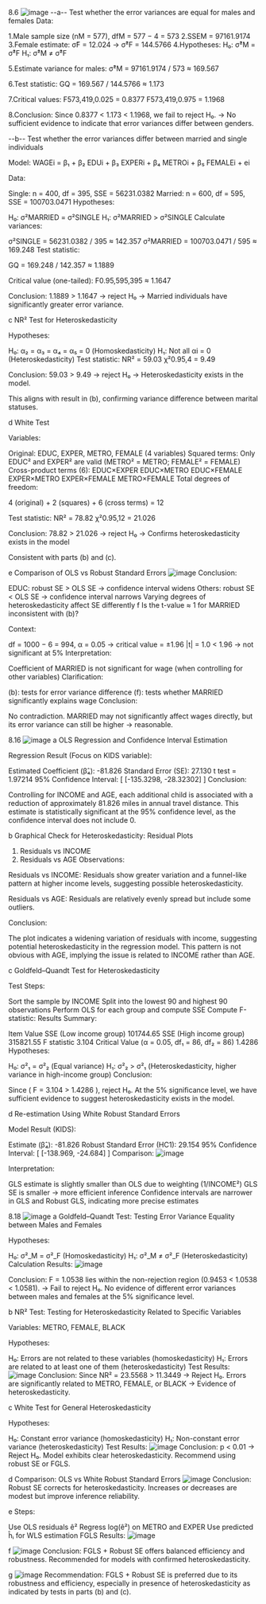 8.6
![image](https://github.com/user-attachments/assets/6d1e48e4-bbbd-4569-94d4-18ee88e75d74)
--a--
Test whether the error variances are equal for males and females Data:

1.Male sample size (nM = 577), dfM = 577 − 4 = 573
2.SSEM = 97161.9174
3.Female estimate: σ̂F = 12.024 → σ̂²F = 144.5766
4.Hypotheses:
H₀: σ̂²M = σ̂²F
H₁: σ̂²M ≠ σ̂²F

5.Estimate variance for males:
σ̂²M = 97161.9174 / 573 ≈ 169.567

6.Test statistic:
GQ = 169.567 / 144.5766 ≈ 1.173

7.Critical values:
F573,419,0.025 = 0.8377
F573,419,0.975 = 1.1968

8.Conclusion:
Since 0.8377 < 1.173 < 1.1968, we fail to reject H₀.
→ No sufficient evidence to indicate that error variances differ between genders.

--b--
Test whether the error variances differ between married and single individuals

Model:
WAGEi = β₁ + β₂ EDUi + β₃ EXPERi + β₄ METROi + β₅ FEMALEi + ei

Data:

Single: n = 400, df = 395, SSE = 56231.0382
Married: n = 600, df = 595, SSE = 100703.0471
Hypotheses:

H₀: σ²MARRIED = σ²SINGLE
H₁: σ²MARRIED > σ²SINGLE
Calculate variances:

σ²SINGLE = 56231.0382 / 395 ≈ 142.357
σ²MARRIED = 100703.0471 / 595 ≈ 169.248
Test statistic:

GQ = 169.248 / 142.357 ≈ 1.1889

Critical value (one-tailed):
F0.95,595,395 ≈ 1.1647

Conclusion:
1.1889 > 1.1647 → reject H₀
→ Married individuals have significantly greater error variance.

c
NR² Test for Heteroskedasticity

Hypotheses:

H₀: α₂ = α₃ = α₄ = α₅ = 0 (Homoskedasticity)
H₁: Not all αi = 0 (Heteroskedasticity)
Test statistic:
NR² = 59.03
χ²0.95,4 = 9.49

Conclusion:
59.03 > 9.49 → reject H₀
→ Heteroskedasticity exists in the model.

This aligns with result in (b), confirming variance difference between marital statuses.

d
White Test

Variables:

Original: EDUC, EXPER, METRO, FEMALE (4 variables)
Squared terms: Only EDUC² and EXPER² are valid (METRO² = METRO; FEMALE² = FEMALE)
Cross-product terms (6):
EDUC×EXPER
EDUC×METRO
EDUC×FEMALE
EXPER×METRO
EXPER×FEMALE
METRO×FEMALE
Total degrees of freedom:

4 (original) + 2 (squares) + 6 (cross terms) = 12

Test statistic:
NR² = 78.82
χ²0.95,12 = 21.026

Conclusion:
78.82 > 21.026 → reject H₀
→ Confirms heteroskedasticity exists in the model

Consistent with parts (b) and (c).

e
Comparison of OLS vs Robust Standard Errors
![image](https://github.com/user-attachments/assets/d1662e64-6012-4909-a317-5d24dd947ebd)
Conclusion:

EDUC: robust SE > OLS SE → confidence interval widens
Others: robust SE < OLS SE → confidence interval narrows
Varying degrees of heteroskedasticity affect SE differently
f
Is the t-value ≈ 1 for MARRIED inconsistent with (b)?

Context:

df = 1000 − 6 = 994, α = 0.05 → critical value = ±1.96
|t| = 1.0 < 1.96 → not significant at 5%
Interpretation:

Coefficient of MARRIED is not significant for wage (when controlling for other variables)
Clarification:

(b): tests for error variance difference
(f): tests whether MARRIED significantly explains wage
Conclusion:

No contradiction.
MARRIED may not significantly affect wages directly,
but its error variance can still be higher → reasonable.


8.16
![image](https://github.com/user-attachments/assets/49f58008-2a76-4cc5-a61c-4eb604f8a703)
a
OLS Regression and Confidence Interval Estimation

Regression Result (Focus on KIDS variable):

Estimated Coefficient (β̂₄): -81.826
Standard Error (SE): 27.130
t test = 1.97214
95% Confidence Interval: [ [-135.3298, -28.32302] ]
Conclusion:

Controlling for INCOME and AGE, each additional child is associated with a reduction of approximately 81.826 miles in annual travel distance. This estimate is statistically significant at the 95% confidence level, as the confidence interval does not include 0.

b
Graphical Check for Heteroskedasticity: Residual Plots

1. Residuals vs INCOME
2. Residuals vs AGE
Observations:

Residuals vs INCOME:
Residuals show greater variation and a funnel-like pattern at higher income levels, suggesting possible heteroskedasticity.

Residuals vs AGE:
Residuals are relatively evenly spread but include some outliers.

Conclusion:

The plot indicates a widening variation of residuals with income, suggesting potential heteroskedasticity in the regression model. This pattern is not obvious with AGE, implying the issue is related to INCOME rather than AGE.

c
Goldfeld–Quandt Test for Heteroskedasticity

Test Steps:

Sort the sample by INCOME
Split into the lowest 90 and highest 90 observations
Perform OLS for each group and compute SSE
Compute F-statistic:
Results Summary:

Item	Value
SSE (Low income group)	101744.65
SSE (High income group)	315821.55
F statistic	3.104
Critical Value (α = 0.05, df₁ = 86, df₂ = 86)	1.4286
Hypotheses:

H₀: σ²₁ = σ²₂ (Equal variance)
H₁: σ²₂ > σ²₁ (Heteroskedasticity, higher variance in high-income group)
Conclusion:

Since ( F = 3.104 > 1.4286 ), reject H₀.
At the 5% significance level, we have sufficient evidence to suggest heteroskedasticity exists in the model.

d
Re-estimation Using White Robust Standard Errors

Model Result (KIDS):

Estimate (β̂₄): -81.826
Robust Standard Error (HC1): 29.154
95% Confidence Interval: [ [-138.969, -24.684] ]
Comparison:
![image](https://github.com/user-attachments/assets/a3bd87e9-8334-4e57-b077-407d3bb8bfaa)

Interpretation:

GLS estimate is slightly smaller than OLS due to weighting (1/INCOME²)
GLS SE is smaller → more efficient inference
Confidence intervals are narrower in GLS and Robust GLS, indicating more precise estimates


8.18
![image](https://github.com/user-attachments/assets/c6d83e3a-5949-4a85-8baf-efa1f4c1e163)
a
Goldfeld–Quandt Test: Testing Error Variance Equality between Males and Females

Hypotheses:

H₀: σ²_M = σ²_F (Homoskedasticity)
H₁: σ²_M ≠ σ²_F (Heteroskedasticity)
Calculation Results:
![image](https://github.com/user-attachments/assets/2f156787-d85b-41dc-b2b3-d0d8c06ab9cd)

Conclusion:
F = 1.0538 lies within the non-rejection region (0.9453 < 1.0538 < 1.0581).
→ Fail to reject H₀.
No evidence of different error variances between males and females at the 5% significance level.

b
NR² Test: Testing for Heteroskedasticity Related to Specific Variables

Variables: METRO, FEMALE, BLACK

Hypotheses:

H₀: Errors are not related to these variables (homoskedasticity)
H₁: Errors are related to at least one of them (heteroskedasticity)
Test Results:
![image](https://github.com/user-attachments/assets/42b4e800-10c1-4b82-b3c7-8c0d33701bd6)
Conclusion:
Since NR² = 23.5568 > 11.3449 → Reject H₀.
Errors are significantly related to METRO, FEMALE, or BLACK → Evidence of heteroskedasticity.

c
White Test for General Heteroskedasticity

Hypotheses:

H₀: Constant error variance (homoskedasticity)
H₁: Non-constant error variance (heteroskedasticity)
Test Results:
![image](https://github.com/user-attachments/assets/72e2e51f-33b6-432f-bd89-e8f3a36d7714)
Conclusion:
p < 0.01 → Reject H₀.
Model exhibits clear heteroskedasticity. Recommend using robust SE or FGLS.

d
Comparison: OLS vs White Robust Standard Errors
![image](https://github.com/user-attachments/assets/06200f62-a8ed-4168-aec7-2f172feeb1ea)
Conclusion:
Robust SE corrects for heteroskedasticity.
Increases or decreases are modest but improve inference reliability.

e
Steps:

Use OLS residuals ê²
Regress log(ê²) on METRO and EXPER
Use predicted ĥᵢ for WLS estimation
FGLS Results:
![image](https://github.com/user-attachments/assets/532896c1-4ffe-4677-8b29-5c7220b9623b)

f
![image](https://github.com/user-attachments/assets/7821327b-aebb-4300-bc55-26bbbab464da)
Conclusion:
FGLS + Robust SE offers balanced efficiency and robustness.
Recommended for models with confirmed heteroskedasticity.

g
![image](https://github.com/user-attachments/assets/d7ed7176-31ec-40fc-9396-d68358885616)
Recommendation:
FGLS + Robust SE is preferred due to its robustness and efficiency, especially in presence of heteroskedasticity as indicated by tests in parts (b) and (c).


